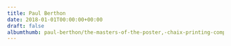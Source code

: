 ```yaml
---
title: Paul Berthon
date: 2018-01-01T00:00:00+00:00
draft: false
albumthumb: paul-berthon/the-masters-of-the-poster,-chaix-printing-company,-1896-1897.jpg
---
```

